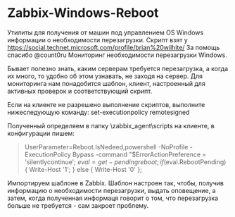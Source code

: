 # Zabbix-Windows-Reboot
Утилиты для получения от машин под управлением OS Windows информации о необходимости перезагрузки.
Скрипт взят у https://social.technet.microsoft.com/profile/brian%20wilhite/
За помощь спасибо @count0ru
Мониторинг необходимости перезагрузки Windows.

Бывает полезно знать, каким серверам требуется перезагрузка, а когда их много, то удобно об этом узнавать, не заходя на сервер.
Для мониторинга нам понадобится шаблон, клиент, настроенный для активных проверок и соответствующий скрипт.

Если на клиенте не разрешено выполнение скриптов, выполните нижеследующую команду:
set-executionpolicy remotesigned

Полученный определяем в папку \zabbix_agent\scripts на клиенте, в конфигурации пишем:
>UserParameter=Reboot.IsNedeed,powershell -NoProfile -ExecutionPolicy Bypass -command "$ErrorActionPreference = 'silentlycontinue';  $eval = get-pendingreboot; if ($eval.RebootPending) { Write-Host '1'; } else { Write-Host '0' };

Импортируем шаблоне в Zabbix. Шаблон настроен так, чтобы, получив информацию о необходимости перезагрузки, выдать оповещение, а затем, когда полученная информаця говорит о том, что перезагрузка больше не требуется - сам закроет проблему.
